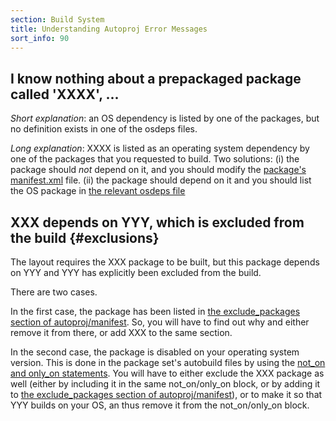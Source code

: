 ```yaml
---
section: Build System
title: Understanding Autoproj Error Messages
sort_info: 90
---
```


I know nothing about a prepackaged package called 'XXXX', ...
------------------------------------------
_Short explanation_: an OS dependency is listed by one of the packages, but no
definition exists in one of the osdeps files.

_Long explanation_: XXXX is listed as an operating system dependency by one of
the packages that you requested to build. Two solutions: (i) the package should
*not* depend on it, and you should modify the [package's
manifest.xml](advanced/manifest-xml.html) file. (ii)
the package should depend on it and you should list the OS package in [the
relevant osdeps file](advanced/osdeps.html)

XXX depends on YYY, which is excluded from the build {#exclusions}
----------------------------------------------------

The layout requires the XXX package to be built, but this package depends on YYY
and YYY has explicitly been excluded from the build.

There are two cases.

In the first case, the package has been listed in [the exclude_packages section
of autoproj/manifest](customization.html#exclude_packages). So, you will have to
find out why and either remove it from there, or add XXX to the same section.

In the second case, the package is disabled on your operating system version.
This is done in the package set's autobuild files by using the [not_on and
only_on statements](advanced/autobuild.html#not_on_and_only_on). You will
have to either exclude the XXX package as well (either by including it in the
same not_on/only_on block, or by adding it to [the exclude_packages section
of autoproj/manifest](customization.html#exclude_packages)), or to make it so
that YYY builds on your OS, an thus remove it from the not_on/only_on block.

